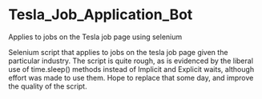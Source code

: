 # Tesla_Job_Application_Bot
Applies to jobs on the Tesla job page using selenium


Selenium script that applies to jobs on the tesla job page given the particular industry. The script is quite rough, as is evidenced by the liberal use of time.sleep()
methods instead of Implicit and Explicit waits, although effort was made to use them. Hope to replace that some day, and improve the quality of the script.
